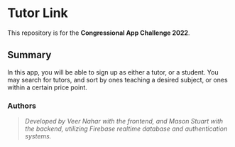 # __Tutor Link__
This repository is for the __Congressional App Challenge 2022__.

##  __Summary__
In this app, you will be able to sign up as either a tutor, or a student.
You may search for tutors, and sort by ones teaching a desired subject, or
ones within a certain price point.

### __Authors__
>_Developed by Veer Nahar with the frontend, and Mason Stuart with the backend,_
>_utilizing Firebase realtime database and authentication systems._
